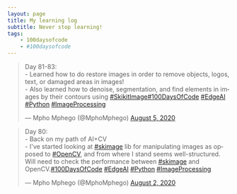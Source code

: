 ```yaml
---
layout: page
title: My learning log
subtitle: Never stop learning!
tags:
    - 100daysofcode
    - #100daysofcode
---
```


<div>
<blockquote class="twitter-tweet"><p lang="en" dir="ltr">Day 81-83:<br>- Learned how to do restore images in order to remove objects, logos, text, or damaged areas in images!<br>- Also learned how to denoise, segmentation, and find elements in images by their contours using <a href="https://twitter.com/hashtag/SkikitImage?src=hash&amp;ref_src=twsrc%5Etfw">#SkikitImage</a><a href="https://twitter.com/hashtag/100DaysOfCode?src=hash&amp;ref_src=twsrc%5Etfw">#100DaysOfCode</a> <a href="https://twitter.com/hashtag/EdgeAI?src=hash&amp;ref_src=twsrc%5Etfw">#EdgeAI</a> <a href="https://twitter.com/hashtag/Python?src=hash&amp;ref_src=twsrc%5Etfw">#Python</a> <a href="https://twitter.com/hashtag/ImageProcessing?src=hash&amp;ref_src=twsrc%5Etfw">#ImageProcessing</a></p>&mdash; Mpho Mphego (@MphoMphego) <a href="https://twitter.com/MphoMphego/status/1290862578969845761?ref_src=twsrc%5Etfw">August 5, 2020</a></blockquote> <script async src="https://platform.twitter.com/widgets.js" charset="utf-8"></script> 
</div>

<blockquote class="twitter-tweet"><p lang="en" dir="ltr">Day 80:<br>- Back on my path of AI+CV<br>- I&#39;ve started looking at <a href="https://twitter.com/hashtag/skimage?src=hash&amp;ref_src=twsrc%5Etfw">#skimage</a> lib for manipulating images as opposed to <a href="https://twitter.com/hashtag/OpenCV?src=hash&amp;ref_src=twsrc%5Etfw">#OpenCV</a>, and from where I stand seems well-structured. Will need to check the performance between <a href="https://twitter.com/hashtag/skimage?src=hash&amp;ref_src=twsrc%5Etfw">#skimage</a> and OpenCV.<a href="https://twitter.com/hashtag/100DaysOfCode?src=hash&amp;ref_src=twsrc%5Etfw">#100DaysOfCode</a> <a href="https://twitter.com/hashtag/EdgeAI?src=hash&amp;ref_src=twsrc%5Etfw">#EdgeAI</a> <a href="https://twitter.com/hashtag/Python?src=hash&amp;ref_src=twsrc%5Etfw">#Python</a> <a href="https://twitter.com/hashtag/ImageProcessing?src=hash&amp;ref_src=twsrc%5Etfw">#ImageProcessing</a></p>&mdash; Mpho Mphego (@MphoMphego) <a href="https://twitter.com/MphoMphego/status/1290032440069636097?ref_src=twsrc%5Etfw">August 2, 2020</a></blockquote> <script async src="https://platform.twitter.com/widgets.js" charset="utf-8"></script> 
